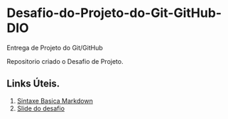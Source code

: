 # Desafio-do-Projeto-do-Git-GitHub-DIO
Entrega de Projeto do Git/GitHub

Repositorio criado o Desafio de Projeto.

## Links Úteis.

1. [Sintaxe Basica Markdown](https://www.markdownguide.org/basic-syntax/)
2. [Slide do desafio](https://drive.google.com/file/d/1IZu0qohv1JOmxjEra1lknDiiStU68bl4/view)
